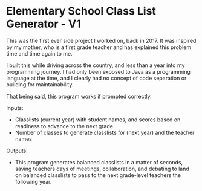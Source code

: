 # Elementary School Class List Generator - V1

This was the first ever side project I worked on, back in 2017. It was inspired by my mother, who is a first grade teacher and has explained this problem time and time again to me.

I built this while driving across the country, and less than a year into my programming journey. I had only been exposed to Java as a programming language at the time, and I clearly had no concept of code separation or building for maintainability. 

That being said, this program works if prompted correctly. 

Inputs: 
- Classlists (current year) with student names, and scores based on readiness to advance to the next grade.
- Number of classes to generate classlists for (next year) and the teacher names

Outputs:
- This program generates balanced classlists in a matter of seconds, saving teachers days of meetings, collaboration, and debating to land on balanced classlists to pass to the next grade-level teachers the following year.

